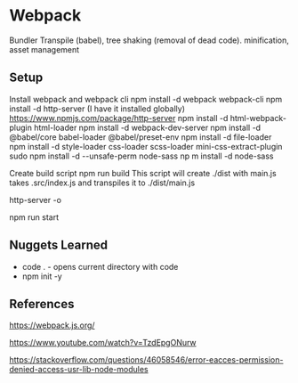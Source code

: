 # Webpack
Bundler
Transpile (babel), tree shaking (removal of dead code). minification, asset management

## Setup 
Install webpack and webpack cli
    npm install -d webpack webpack-cli
    npm install -d http-server (I have it installed globally)
        https://www.npmjs.com/package/http-server
    npm install -d html-webpack-plugin html-loader
    npm install -d webpack-dev-server
    npm install -d @babel/core babel-loader @babel/preset-env
    npm install -d file-loader
    npm install -d style-loader css-loader scss-loader mini-css-extract-plugin
        sudo npm install -d --unsafe-perm node-sass
    np m install -d node-sass

Create build script
npm run build 
This script will create ./dist with main.js
    takes .src/index.js and transpiles it to ./dist/main.js

http-server -o

npm run start

## Nuggets Learned 
* code . - opens current directory with code 
* npm init -y 


## References 
https://webpack.js.org/

https://www.youtube.com/watch?v=TzdEpgONurw

https://stackoverflow.com/questions/46058546/error-eacces-permission-denied-access-usr-lib-node-modules